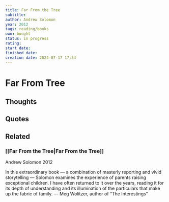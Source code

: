 ```yaml
---
title: Far From the Tree
subtitle: 
author: Andrew Solomon
year: 2012
tags: reading/books
own: bought
status: in progress
rating: 
start date: 
finished date: 
creation date: 2024-07-17 17:54
---
```

# Far From Tree  
## Thoughts  
  
## Quotes  
  
## Related  
### [[Far From the Tree|Far From the Tree]]  
  
Andrew Solomon 2012  
  
In this extraordinary book — a combination of masterly reporting and vivid storytelling — Solomon examines the experience of parents raising exceptional children. I have often returned to it over the years, reading it for its depth of understanding and its illumination of the particulars that make up the fabric of family. — Meg Wolitzer, author of “The Interestings”  
  
  
